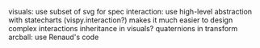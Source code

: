 visuals: use subset of svg for spec
interaction: use high-level abstraction with statecharts (vispy.interaction?)
    makes it much easier to design complex interactions
inheritance in visuals?
quaternions in transform
arcball: use Renaud's code

